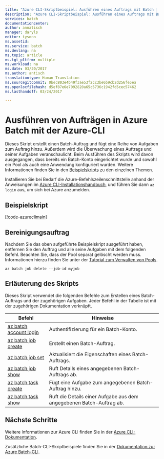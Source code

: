 ```yaml
---
title: "Azure CLI-Skriptbeispiel: Ausführen eines Auftrags mit Batch | Microsoft-Dokumentation"
description: "Azure CLI-Skriptbeispiel: Ausführen eines Auftrags mit Batch"
services: batch
documentationcenter: 
author: annatisch
manager: daryls
editor: tysonn
ms.assetid: 
ms.service: batch
ms.devlang: na
ms.topic: article
ms.tgt_pltfrm: multiple
ms.workload: na
ms.date: 03/20/2017
ms.author: antisch
translationtype: Human Translation
ms.sourcegitcommit: 0bec803e4b49f3ae53f2cc3be6b9cb2d256fe5ea
ms.openlocfilehash: d5ef87e6e7092820a65c5736c1942fd5cec57462
ms.lasthandoff: 03/24/2017

---
```


# <a name="running-jobs-on-azure-batch-with-azure-cli"></a>Ausführen von Aufträgen in Azure Batch mit der Azure-CLI

Dieses Skript erstellt einen Batch-Auftrag und fügt eine Reihe von Aufgaben zum Auftrag hinzu. Außerdem wird die Überwachung eines Auftrags und seiner Aufgaben veranschaulicht.
Beim Ausführen des Skripts wird davon ausgegangen, dass bereits ein Batch-Konto eingerichtet wurde und sowohl ein Pool als auch eine Anwendung konfiguriert wurden. Weitere Informationen finden Sie in den [Beispielskripts](../batch-cli-samples.md) zu den einzelnen Themen.

Installieren Sie bei Bedarf die Azure-Befehlszeilenschnittstelle anhand der Anweisungen im [Azure CLI-Installationshandbuch](https://docs.microsoft.com/cli/azure/install-azure-cli), und führen Sie dann `az login` aus, um sich bei Azure anzumelden.

## <a name="sample-script"></a>Beispielskript

[!code-azurecli[main](../../../cli_scripts/batch/run-job/run-job.sh "Ausführen eines Auftrags")]

## <a name="clean-up-job"></a>Bereinigungsauftrag

Nachdem Sie das oben aufgeführte Beispielskript ausgeführt haben, entfernen Sie den Auftrag und alle seine Aufgaben mit dem folgenden Befehl. Beachten Sie, dass der Pool separat gelöscht werden muss. Informationen hierzu finden Sie unter der [Tutorial zum Verwalten von Pools](./batch-cli-sample-manage-pool.md).

```azurecli
az batch job delete --job-id myjob
```

## <a name="script-explanation"></a>Erläuterung des Skripts

Dieses Skript verwendet die folgenden Befehle zum Erstellen eines Batch-Auftrags und der zugehörigen Aufgaben. Jeder Befehl in der Tabelle ist mit der zugehörigen Dokumentation verknüpft.

| Befehl | Hinweise |
|---|---|
| [az batch account login](https://docs.microsoft.com/cli/azure/batch/account#login) | Authentifizierung für ein Batch-Konto.  |
| [az batch job create](https://docs.microsoft.com/cli/azure/batch/job#create) | Erstellt einen Batch-Auftrag.  |
| [az batch job set](https://docs.microsoft.com/cli/azure/batch/job#set) | Aktualisiert die Eigenschaften eines Batch-Auftrags.  |
| [az batch job show](https://docs.microsoft.com/cli/azure/batch/job#show) | Ruft Details eines angegebenen Batch-Auftrags ab.  |
| [az batch task create](https://docs.microsoft.com/cli/azure/batch/task#create) | Fügt eine Aufgabe zum angegebenen Batch-Auftrag hinzu.  |
| [az batch task show](https://docs.microsoft.com/cli/azure/batch/task#show) | Ruft die Details einer Aufgabe aus dem angegebenen Batch-Auftrag ab.  |

## <a name="next-steps"></a>Nächste Schritte

Weitere Informationen zur Azure CLI finden Sie in der [Azure CLI-Dokumentation](https://docs.microsoft.com/cli/azure/overview).

Zusätzliche Batch-CLI-Skriptbeispiele finden Sie in der [Dokumentation zur Azure Batch-CLI](../batch-cli-samples.md).

